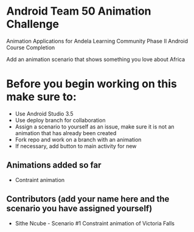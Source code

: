 # Android Team 50 Animation Challenge
Animation Applications for Andela Learning Community Phase II Android Course Completion

Add an animation scenario that shows something you love about Africa

# Before you begin working on this make sure to:
- Use Android Studio 3.5
- Use deploy branch for collaboration
- Assign a scenario to yourself as an issue, make sure it is not an animation that has already been created
- Fork repo and work on a branch with an animation
- If necessary, add button to main activity for new

## Animations added so far
- Contraint animation

## Contributors (add your name here and the scenario you have assigned yourself)
- Sithe Ncube - Scenario #1 Constraint animation of Victoria Falls
